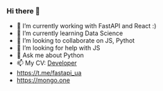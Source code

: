 ### Hi there 👋

- 🔭 I’m currently working with FastAPI and React :)
- 🌱 I’m currently learning Data Science
- 👯 I’m looking to collaborate on JS, Pythot
- 🤔 I’m looking for help with JS
- 💬 Ask me about Python
- 📫 My CV: [Developer](https://github.com/dagolub/cv/blob/master/Dmytro_Holub_Python_Developer.pdf)
- https://t.me/fastapi_ua
- https://mongo.one
